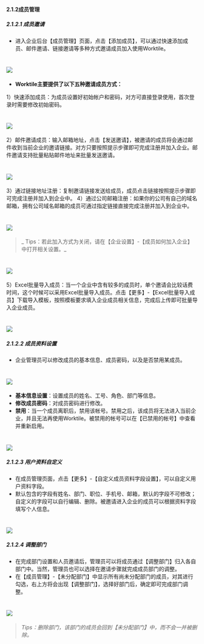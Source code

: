 #### 2.1.2成员管理
##### 2.1.2.1 成员邀请
* 进入企业后台【成员管理】页面，点击【添加成员】，可以通过快速添加成员、邮件邀请、链接邀请等多种方式邀请成员加入使用Worktile。

# ![](/assets/2.2.1成员邀请.png)
* **Worktile主要提供了以下五种邀请成员方式：**

 1）快速添加成员：为成员设置好初始帐户和密码，对方可直接登录使用，首次登录时需要修改初始密码。

# ![](/assets/快速添加成员.png)
 2）邮件邀请成员：输入邮箱地址，点击【发送邀请】，被邀请的成员将会通过邮件收到当前企业的邀请链接。对方只要按照提示步骤即可完成注册并加入企业。邮件邀请支持批量粘贴邮件地址来批量发送邀请。

  # ![](/assets/邮件邀请成员.png)
 3）通过链接地址注册：复制邀请链接发送给成员，成员点击链接按照提示步骤即可完成注册并加入到企业中。
 4）通过公司邮箱注册：如果你的公司有自己的域名邮箱，拥有公司域名邮箱的成员可通过指定链接直接完成注册并加入到企业中。
 
 # ![](/assets/邮箱注册.png)
>_ Tips：若此加入方式为关闭，请在【企业设置】-【成员如何加入企业】中打开相关设置。_

 # ![](/assets/邮箱注册2.png)
 5）Excel批量导入成员：当一个企业中含有较多的成员时，单个邀请会比较话费时间，这个时候可以采用Excel批量导入成员。点击【更多】-【Excel批量导入成员】下载导入模板，按照模板要求填入企业成员相关信息，完成后上传即可批量导入企业成员。

# ![](/assets/excel批量导入.png)
 
##### 2.1.2.2 成员资料设置
* 企业管理员可以修改成员的基本信息、成员密码，以及是否禁用某成员。

# ![](/assets/2.2.2成员资料设置.png)
* **基本信息设置**：设置成员的姓名、工号、角色、部门等信息。
* **修改成员密码**：对成员密码进行修改。
* **禁用**：当一个成员离职后，禁用该帐号。禁用之后，该成员将无法进入当前企业，并且无法再使用Worktile。被禁用的帐号可以在【已禁用的帐号】中查看并重新启用。

# ![](/assets/2.2.2成员资料设置2.png)

##### 2.1.2.3 用户资料自定义
* 在成员管理页面，点击【更多】-【自定义成员资料字段设置】，可以自定义用户资料字段。
* 默认包含的字段有姓名、部门、职位、手机号、邮箱，默认的字段不可修改；自定义的字段可以自行编辑、删除。被邀请进入企业的成员可以根据资料字段填写个人信息。

# ![](/assets/2.2.3用户资料定义.png)

##### 2.1.2.4 调整部门
* 在完成部门设置和人员邀请后，管理员可以将成员通过【调整部门】归入各自部门中。当然，管理员也可以选择在邀请步骤就完成成员部门的调整。
* 在【成员管理】-【未分配部门】中显示所有尚未分配部门的成员，对其进行勾选，右上方将会出现【调整部门】，选择好部门后，确定即可完成部门调整。	

# ![](/assets/2.2.4部门调整.png)
>_Tips：删除部门，该部门的成员会回到【未分配部门】中，而不会一并被删除。_

